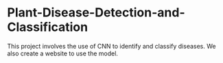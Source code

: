# Plant-Disease-Detection-and-Classification
This project involves the use of CNN to identify and classify diseases. We also create a website to use the model.
